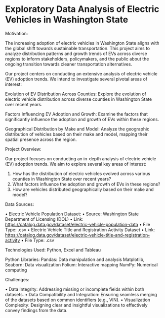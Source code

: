 # Exploratory Data Analysis of Electric Vehicles in Washington State

Motivation:

The increasing adoption of electric vehicles in Washington State aligns with the global shift towards sustainable transportation. This project aims to analyze distribution patterns and growth trends of EVs across diverse regions to inform stakeholders, policymakers, and the public about the ongoing transition towards cleaner transportation alternatives.

Our project centers on conducting an extensive analysis of electric vehicle (EV) adoption trends. We intend to investigate several pivotal areas of interest:

Evolution of EV Distribution Across Counties:
Explore the evolution of electric vehicle distribution across diverse counties in Washington State over recent years.

Factors Influencing EV Adoption and Growth:
Examine the factors that significantly influence the adoption and growth of EVs within these regions.

Geographical Distribution by Make and Model:
Analyze the geographic distribution of vehicles based on their make and model, mapping their spatial presence across the region.

Project Overview:

Our project focuses on conducting an in-depth analysis of electric vehicle (EV) adoption trends. We aim to explore several key areas of interest:

1.	How has the distribution of electric vehicles evolved across various counties in Washington State over recent years?
2.	What factors influence the adoption and growth of EVs in these regions?
3.	How are vehicles distributed geographically based on their make and model?

Data Sources:

•	Electric Vehicle Population Dataset: 
•	Source: Washington State Department of Licensing (DOL)
•	Link: https://catalog.data.gov/dataset/electric-vehicle-population-data
•	File Type: .csv
•	Electric Vehicle Title and Registration Activity Dataset
•	Link: https://catalog.data.gov/dataset/electric-vehicle-title-and-registration-activity
•	File Type: .csv

Technologies Used:
Python, Excel and Tableau

Python Libraries:
Pandas: Data manipulation and analysis
Matplotlib, Seaborn: Data visualization
Folium: Interactive mapping
NumPy: Numerical computing

Challenges:

•	Data Integrity: Addressing missing or incomplete fields within both datasets.
•	Data Compatibility and Integration: Ensuring seamless merging of the datasets based on common   identifiers (e.g., VIN).
•	Visualization Complexity: Designing clear and insightful visualizations to effectively convey findings from the data.